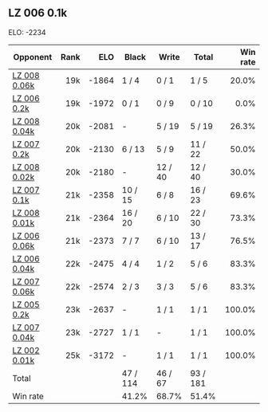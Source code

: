 ## LZ 006 0.1k ##

ELO: -2234

Opponent | Rank | ELO | Black | Write | Total | Win rate
---------|-----:|----:|-------|-------|-------|-------:
[LZ 008 0.06k](LZ%20008%200.06k.md) | 19k | -1864 | 1 / 4 | 0 / 1 | 1 / 5 | 20.0%
[LZ 006 0.2k](LZ%20006%200.2k.md) | 19k | -1972 | 0 / 1 | 0 / 9 | 0 / 10 | 0.0%
[LZ 008 0.04k](LZ%20008%200.04k.md) | 20k | -2081 | - | 5 / 19 | 5 / 19 | 26.3%
[LZ 007 0.2k](LZ%20007%200.2k.md) | 20k | -2130 | 6 / 13 | 5 / 9 | 11 / 22 | 50.0%
[LZ 008 0.02k](LZ%20008%200.02k.md) | 20k | -2180 | - | 12 / 40 | 12 / 40 | 30.0%
[LZ 007 0.1k](LZ%20007%200.1k.md) | 21k | -2358 | 10 / 15 | 6 / 8 | 16 / 23 | 69.6%
[LZ 008 0.01k](LZ%20008%200.01k.md) | 21k | -2364 | 16 / 20 | 6 / 10 | 22 / 30 | 73.3%
[LZ 006 0.06k](LZ%20006%200.06k.md) | 21k | -2373 | 7 / 7 | 6 / 10 | 13 / 17 | 76.5%
[LZ 006 0.04k](LZ%20006%200.04k.md) | 22k | -2475 | 4 / 4 | 1 / 2 | 5 / 6 | 83.3%
[LZ 007 0.06k](LZ%20007%200.06k.md) | 22k | -2574 | 2 / 3 | 3 / 3 | 5 / 6 | 83.3%
[LZ 005 0.2k](LZ%20005%200.2k.md) | 23k | -2637 | - | 1 / 1 | 1 / 1 | 100.0%
[LZ 007 0.04k](LZ%20007%200.04k.md) | 23k | -2727 | 1 / 1 | - | 1 / 1 | 100.0%
[LZ 002 0.01k](LZ%20002%200.01k.md) | 25k | -3172 | - | 1 / 1 | 1 / 1 | 100.0%
Total | | | 47 / 114 | 46 / 67 | 93 / 181 | 
Win rate| | | 41.2% | 68.7% | 51.4% | 
